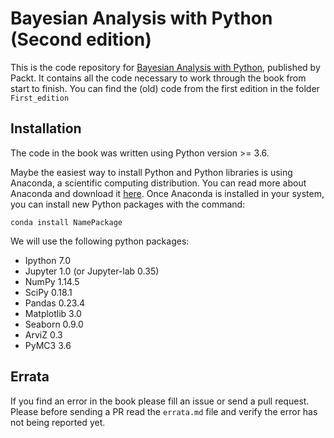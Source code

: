 # Bayesian Analysis with Python (Second edition)

This is the code repository for [Bayesian Analysis with Python](https://www.packtpub.com/big-data-and-business-intelligence/bayesian-analysis-python-second-edition), published by Packt. It contains all the code necessary to work through the book from start to finish. You can find the (old) code from the first edition in the folder `First_edition`

## Installation

The code in the book was written using Python version >= 3.6.

Maybe the easiest way to install Python and Python libraries is using Anaconda, a scientific computing distribution. You can read more about Anaconda and 
download it [here](https://www.anaconda.com/download). Once Anaconda is installed in your system, you can install new Python packages with the command: 

```
conda install NamePackage
```

We will use the following python packages:

* Ipython 7.0
* Jupyter 1.0 (or Jupyter-lab 0.35)
* NumPy 1.14.5
* SciPy 0.18.1
* Pandas  0.23.4
* Matplotlib 3.0
* Seaborn 0.9.0
* ArviZ 0.3
* PyMC3 3.6

## Errata

If you find an error in the book please fill an issue or send a pull request. Please before sending a PR read the `errata.md` file and verify the error has not being reported yet.
